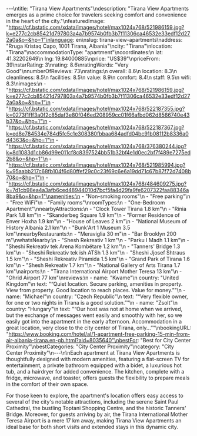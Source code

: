 ---\ntitle: "Tirana View Apartments"\ndescription: "Tirana View Apartments emerges as a prime choice for travelers seeking comfort and convenience in the heart of the city."\nfeaturedImage: "https://cf.bstatic.com/xdata/images/hotel/max1024x768/521986159.jpg?k=e277c2cb85421d797803a4a7b9574b0fb3b7f11306ca46532e33edf12d272a0a&o=&hp=1"\nlanguage: en\nslug: tirana-view-apartments\naddress: "Rruga Kristaq Capo, 1001 Tirana, Albania"\ncity: "Tirana"\nlocation: "Tirana"\naccommodationType: "apartment"\ncoordinates:\n  lat: 41.32202649\n  lng: 19.84000885\nprice: "US$39"\npriceFrom: 39\nstarRating: 3\nrating: 8.6\nratingWords: "Very Good"\nnumberOfReviews: 73\nratings:\n  overall: 8.6\n  location: 8.3\n  cleanliness: 8.5\n  facilities: 8.5\n  value: 8.9\n  comfort: 8.4\n  staff: 9.5\n  wifi: 8.3\nimages:\n  - "https://cf.bstatic.com/xdata/images/hotel/max1024x768/521986159.jpg?k=e277c2cb85421d797803a4a7b9574b0fb3b7f11306ca46532e33edf12d272a0a&o=&hp=1"\n  - "https://cf.bstatic.com/xdata/images/hotel/max1024x768/522187355.jpg?k=0273f1fff3a0f2c85daf3e80f046ed208959cc01f66afbd062d8566740e43b37&o=&hp=1"\n  - "https://cf.bstatic.com/xdata/images/hotel/max1024x768/522187367.jpg?k=ed8e784534e784d5fc5c1e308380fbbaa684adfd04bc91b08112b8336a0d4363&o=&hp=1"\n  - "https://cf.bstatic.com/xdata/images/hotel/max1024x768/376380244.jpg?k=8d1083d1cb86d99e011cf8c8397524bb51b32bf4e1d0ec2bf7f489e7275ed2b8&o=&hp=1"\n  - "https://cf.bstatic.com/xdata/images/hotel/max1024x768/521985994.jpg?k=95aabb217c68fb104f6d80ffef29c0c23f69c6e6a19dd71c67b87f72d7408b70&o=&hp=1"\n  - "https://cf.bstatic.com/xdata/images/hotel/max1024x768/484609275.jpg?k=7d1cb98ea4a3afb6ced48944010d7bcf5fa4d29fa9fe6207322faa88346a8ba9&o=&hp=1"\namenities:\n  - "Non-smoking rooms"\n  - "Free parking"\n  - "Free WiFi"\n  - "Family rooms"\nroomTypes:\n  - "One-Bedroom Apartment"\nnearbyAttractions:\n  - "Clock Tower Tirana 1.8 km"\n  - "Rinia Park 1.8 km"\n  - "Skanderbeg Square 1.9 km"\n  - "Former Residence of Enver Hoxha 1.9 km"\n  - "House of Leaves 2 km"\n  - "National Museum of History Albania 2.1 km"\n  - "Bunk'Art 1 Museum 3.5 km"\nnearbyRestaurants:\n  - "Meraviglia 30 m"\n  - "Bar Brooklyn 200 m"\nwhatsNearby:\n  - "Shesh Rekreativ 1 km"\n  - "Parku I Madh 1.1 km"\n  - "Sheshi Rekreativ tek Arena Kombëtare 1.2 km"\n  - "Tanners' Bridge 1.3 km"\n  - "Sheshi Rekreativ tek ish ATSh 1.3 km"\n  - "Sheshi Jjosef Shtraus 1.5 km"\n  - "Sheshi Rekreativ Piramida 1.5 km"\n  - "Grand Park of Tirana 1.6 km"\n  - "Shesh Rekreativ 1.7 km"\n  - "National Gallery of Arts Tirana 1.7 km"\nairports:\n  - "Tirana International Airport Mother Teresa 13 km"\n  - "Ohrid Airport 77 km"\nreviews:\n  - name: "Kwame"\n    country: "United Kingdom"\n    text: "“Quiet location. Secure parking, amenities in property. View from property. Good location to reach places. Value for money.”"\n  - name: "Michael"\n    country: "Czech Republic"\n    text: "“Very flexible owner, for one or two nights in Tirana is a good solution.”"\n  - name: "Zsolt"\n    country: "Hungary"\n    text: "“Our host was not at home when we arrived, but the exchange of messages went easily and smoothly with her, so we easily got into the apartment in the early afternoon. Accommodation in a great location, very close to the city center of Tirana, only...”"\nbookingURL: "https://www.booking.com/hotel/al/1-apartment-free-parking-15-min-from-air-albania-tirana.en-gb.html?aid=8035640"\nbestFor: "Best for City Center Proximity"\nbestCategories: "City Center Proximity"\ncategory: "City Center Proximity"\n---\n\nEach apartment at Tirana View Apartments is thoughtfully designed with modern amenities, featuring a flat-screen TV for entertainment, a private bathroom equipped with a bidet, a luxurious hot tub, and a hairdryer for added convenience. The kitchen, complete with a fridge, microwave, and toaster, offers guests the flexibility to prepare meals in the comfort of their own space.

For those keen to explore, the apartment's location offers easy access to several of the city's notable attractions, including the serene Saint Paul Cathedral, the bustling Toptani Shopping Centre, and the historic Tanners' Bridge. Moreover, for guests arriving by air, the Tirana International Mother Teresa Airport is a mere 17 km away, making Tirana View Apartments an ideal base for both short visits and extended stays in this dynamic city.